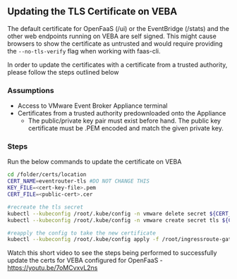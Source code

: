 ## Updating the TLS Certificate on VEBA
 
The default certificate for OpenFaaS (/ui) or the EventBridge (/stats) and the other web endpoints running on VEBA are self signed. This might cause browsers to show the certificate as untrusted and would require providing the `--no-tls-verify` flag when working with faas-cli. 
 
In order to update the certificates with a certificate from a trusted authority, please follow the steps outlined below
 
### Assumptions

* Access to VMware Event Broker Appliance terminal 
* Certificates from a trusted authority predownloaded onto the Appliance
    * The public/private key pair must exist before hand. The public key certificate must be .PEM encoded and match the given private key.

### Steps

Run the below commands to update the certificate on VEBA

```bash
cd /folder/certs/location
CERT_NAME=eventrouter-tls #DO NOT CHANGE THIS
KEY_FILE=<cert-key-file>.pem
CERT_FILE=<public-cert>.cer

#recreate the tls secret
kubectl --kubeconfig /root/.kube/config -n vmware delete secret ${CERT_NAME}
kubectl --kubeconfig /root/.kube/config -n vmware create secret tls ${CERT_NAME} --key ${KEY_FILE} --cert ${CERT_FILE}

#reapply the config to take the new certificate
kubectl --kubeconfig /root/.kube/config apply -f /root/ingressroute-gateway.yaml
```

Watch this short video to see the steps being performed to successfully update the certs for VEBA configured for OpenFaaS - https://youtu.be/7oMCvxvL2ns
